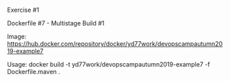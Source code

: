 Exercise #1


Dockerfile #7 - Multistage Build #1

Image: https://hub.docker.com/repository/docker/yd77work/devopscampautumn2019-example7

Usage: docker build -t yd77work/devopscampautumn2019-example7 -f Dockerfile.maven .

